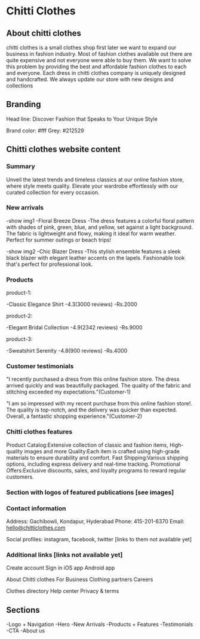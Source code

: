 # Chitti Clothes

## About chitti clothes

chitti clothes is a small clothes shop first later we want to expand our business in fashion industry. Most of fashion clothes available out there are quite expensive and not everyone were able to buy them. We want to solve this problem by providing the best and affordable fashion clothes to each and everyone. Each dress in chitti clothes company is uniquely designed and handcrafted. We always update our store with new designs and collections

## Branding

Head line: Discover Fashion that Speaks to Your Unique Style

Brand color: #fff
Grey: #212529

## Chitti clothes website content

### Summary

Unveil the latest trends and timeless classics at our online fashion store, where style meets quality. Elevate your wardrobe effortlessly with our curated collection for every occasion.

### New arrivals

-show img1
-Floral Breeze Dress
-The dress features a colorful floral pattern with shades of pink, green, blue, and yellow, set against a light background. The fabric is lightweight and flowy, making it ideal for warm weather. Perfect for summer outings or beach trips!

-show img2
-Chic Blazer Dress
-This stylish ensemble features a sleek black blazer with elegant leather accents on the lapels. Fashionable look that's perfect for professional look.

### Products

product-1:

-Classic Elegance Shirt
-4.3(3000 reviews)
-Rs.2000

product-2:

-Elegant Bridal Collection
-4.9(2342 reviews)
-Rs.9000

product-3:

-Sweatshirt Serenity
-4.8(900 reviews)
-Rs.4000

### Customer testimonials

"I recently purchased a dress from this online fashion store. The dress arrived quickly and was beautifully packaged. The quality of the fabric and stitching exceeded my expectations."(Customer-1)

"I am so impressed with my recent purchase from this online fashion store!. The quality is top-notch, and the delivery was quicker than expected. Overall, a fantastic shopping experience."(Customer-2)

### Chitti clothes features

Product Catalog:Extensive collection of classic and fashion items, High-quality images and more
Quality:Each item is crafted using high-grade materials to ensure durability and comfort.
Fast Shipping:Various shipping options, including express delivery and real-time tracking.
Promotional Offers:Exclusive discounts, sales, and loyalty programs to reward regular customers.

### Section with logos of featured publications [see images]

### Contact information

Address: Gachibowli, Kondapur, Hyderabad
Phone: 415-201-6370
Email: hello@chitticlothes.com

Social profiles: instagram, facebook, twitter [links to them not available yet]

### Additional links [links not available yet]

Create account
Sign in
iOS app
Android app

About Chitti clothes
For Business
Clothing partners
Careers

Clothes directory
Help center
Privacy & terms

## Sections

-Logo + Navigation
-Hero
-New Arrivals
-Products + Features
-Testimonials
-CTA
-About us
